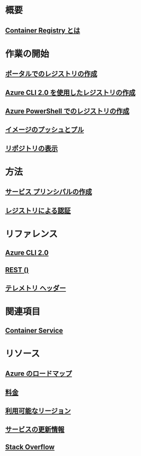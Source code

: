 

# 概要



## [Container Registry とは](container-registry-intro.md)



# 作業の開始


## [ポータルでのレジストリの作成](container-registry-get-started-portal.md)


## [Azure CLI 2.0 を使用したレジストリの作成](container-registry-get-started-azure-cli.md)


## [Azure PowerShell でのレジストリの作成](container-registry-get-started-powershell.md)


## [イメージのプッシュとプル](container-registry-get-started-docker-cli.md)


## [リポジトリの表示](container-registry-repositories.md)



# 方法



## [サービス プリンシパルの作成](../azure-resource-manager/resource-group-create-service-principal-portal.md?toc=%2fazure%2fcontainer-registry%2ftoc.json)


## [レジストリによる認証](container-registry-authentication.md)



# リファレンス



## [Azure CLI 2.0](/cli/azure/acr)


## [REST ()](/rest/api/containerregistry)


## [テレメトリ ヘッダー](container-registry-headers.md)



# 関連項目



## [Container Service](/azure/container-service/)



# リソース


## [Azure のロードマップ](https://azure.microsoft.com/roadmap/)


## [料金](https://azure.microsoft.com/pricing/details/container-registry/)


## [利用可能なリージョン](https://azure.microsoft.com/regions/services/)


## [サービスの更新情報](https://azure.microsoft.com/en-us/updates/?product=container-registry&updatetype=&platform=)


## [Stack Overflow](http://stackoverflow.com/questions/tagged/azure-container-registry)
